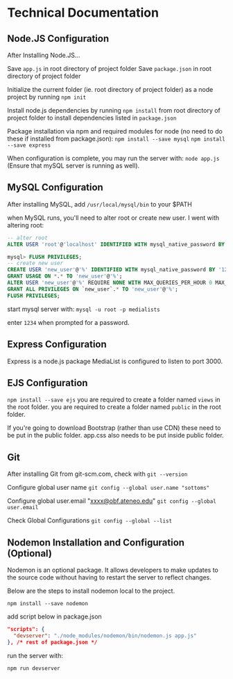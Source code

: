 # Technical Documentation

## Node.JS Configuration
After Installing Node.JS...

Save `app.js` in root directory of project folder
Save `package.json` in root directory of project folder

Initialize the current folder (ie. root directory of project folder) as a node project by running `npm init`

Install node.js dependencies by running `npm install` from root directory of project folder to install dependencies listed in `package.json`

Package installation via npm and required modules for node (no need to do these if installed from package.json):
`npm install --save mysql`
`npm install --save express`

When configuration is complete, you may run the server with: `node app.js` (Ensure that mySQL server is running as well).



## MySQL Configuration
After installing MySQL, add `/usr/local/mysql/bin` to your $PATH

when MySQL runs, you'll need to alter root or create new user. I went with altering root:

```sql
-- alter root
ALTER USER 'root'@'localhost' IDENTIFIED WITH mysql_native_password BY '1234';

mysql> FLUSH PRIVILEGES;
-- create new user
CREATE USER 'new_user'@'%' IDENTIFIED WITH mysql_native_password BY '1234';
GRANT USAGE ON *.* TO 'new_user'@'%';
ALTER USER 'new_user'@'%' REQUIRE NONE WITH MAX_QUERIES_PER_HOUR 0 MAX_CONNECTIONS_PER_HOUR 0 MAX_UPDATES_PER_HOUR 0 MAX_USER_CONNECTIONS 0;
GRANT ALL PRIVILEGES ON `new_user`.* TO 'new_user'@'%';
FLUSH PRIVILEGES;
```

start mysql server with:
`mysql -u root -p medialists`

enter `1234` when prompted for a password.

## Express Configuration
Express is a node.js package
MediaList is configured to listen to port 3000.

## EJS Configuration
`npm install --save ejs`
you are required to create a folder named `views` in the root folder.
you are required to create a folder named `public` in the root folder.

If you're going to download Bootstrap (rather than use CDN) these need to be put in the public folder.
app.css also needs to be put inside public folder.

## Git
After installing Git from git-scm.com, check with `git --version`

Configure global user name
`git config --global user.name "sottoms"`

Configure global user.email "xxxx@obf.ateneo.edu"
`git config --global user.email`

Check Global Configurations
`git config --global --list`

## Nodemon Installation and Configuration (Optional)
Nodemon is an optional package.
It allows developers to make updates to the source code without having to restart the server to reflect changes.

Below are the steps to install nodemon local to the project.

`npm install --save nodemon`

add script below in package.json

```json
"scripts": {
  "devserver": "./node_modules/nodemon/bin/nodemon.js app.js"
}, /* rest of package.json */
```

run the server with:

`npm run devserver`

